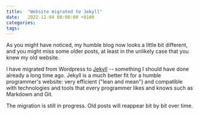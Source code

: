 ```yaml
---
title:  "Website migrated to Jekyll"
date:   2022-12-04 00:00:00 +0100
categories:
tags:
---
```

As you might have noticed, my humble blog now looks a little bit different, and you might miss some older posts, at least in the unlikely case that you knew my old website. 

I have migrated from Wordpress to [Jekyll](https://jekyllrb.com/) -- something I should have done already a long time ago. Jekyll is a much better fit for a humble programmer's website: very efficient ("lean and mean") and compatible with technologies and tools that every programmer likes and knows such as Markdown and Git.

The migration is still in progress. Old posts will reappear bit by bit over time.
